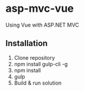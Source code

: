 # asp-mvc-vue
Using Vue with ASP.NET MVC
## Installation
1. Clone repository
2. npm install gulp-cli -g
3. npm install
4. gulp
5. Build & run solution

